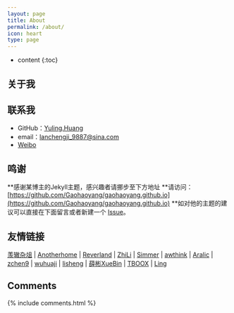 ```yaml
---
layout: page
title: About
permalink: /about/
icon: heart
type: page
---
```


* content
{:toc}

## 关于我





## 联系我

* GitHub：[Yuling.Huang](https://github.com/huangyu9887)
* email：lanchengji_9887@sina.com
* [Weibo](https://weibo.com/u/1426584724?refer_flag=1001030101_)


## 鸣谢

**感谢某博主的Jekyll主题，感兴趣者请挪步至下方地址
**请访问：[https://github.com/Gaohaoyang/gaohaoyang.github.io](https://github.com/Gaohaoyang/gaohaoyang.github.io)
**如对他的主题的建议可以直接在下面留言或者新建一个 [Issue](https://github.com/Gaohaoyang/gaohaoyang.github.io/issues)。





## 友情链接

[羡辙杂俎](http://zhangwenli.com/blog) \| [Anotherhome](https://www.anotherhome.net) \| [Reverland](http://reverland.org/) \| [ZhiLi](http://lizhipower.github.io/) \| [Simmer](http://simmer-jun.github.io/) \| [awthink](http://awthink.net/) \| [Aralic](http://aralic.github.io/) \| [zchen9](http://www.chen9.info/) \| [wuhuaji](http://wuhuaji.me/) \| [lisheng](http://www.lishengcn.cn/) \| [薛彬XueBin](http://axuebin.com/blog/) \| [TBOOX](http://www.tboox.org/cn/) \|  [Ling](http://linglinyp.com/)

## Comments

{% include comments.html %}
